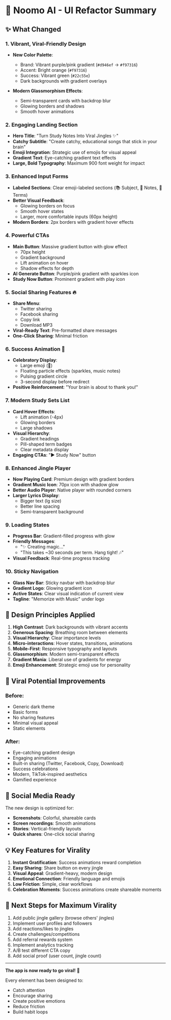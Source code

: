 # 🎵 Noomo AI - UI Refactor Summary

## ✨ What Changed

### 1. **Vibrant, Viral-Friendly Design**
- **New Color Palette**:
  - Brand: Vibrant purple/pink gradient (`#d946ef` → `#f97316`)
  - Accent: Bright orange (`#f97316`)
  - Success: Vibrant green (`#22c55e`)
  - Dark backgrounds with gradient overlays
  
- **Modern Glassmorphism Effects**:
  - Semi-transparent cards with backdrop blur
  - Glowing borders and shadows
  - Smooth hover animations

### 2. **Engaging Landing Section**
- **Hero Title**: "Turn Study Notes Into Viral Jingles ✨"
- **Catchy Subtitle**: "Create catchy, educational songs that stick in your brain"
- **Emoji Integration**: Strategic use of emojis for visual appeal
- **Gradient Text**: Eye-catching gradient text effects
- **Large, Bold Typography**: Maximum 900 font weight for impact

### 3. **Enhanced Input Forms**
- **Labeled Sections**: Clear emoji-labeled sections (📚 Subject, 📝 Notes, 🎯 Terms)
- **Better Visual Feedback**:
  - Glowing borders on focus
  - Smooth hover states
  - Larger, more comfortable inputs (60px height)
- **Modern Borders**: 2px borders with gradient hover effects

### 4. **Powerful CTAs**
- **Main Button**: Massive gradient button with glow effect
  - 70px height
  - Gradient background
  - Lift animation on hover
  - Shadow effects for depth
- **AI Generate Button**: Purple/pink gradient with sparkles icon
- **Study Now Button**: Prominent gradient with play icon

### 5. **Social Sharing Features** 🔥
- **Share Menu**:
  - Twitter sharing
  - Facebook sharing
  - Copy link
  - Download MP3
- **Viral-Ready Text**: Pre-formatted share messages
- **One-Click Sharing**: Minimal friction

### 6. **Success Animation** 🎉
- **Celebratory Display**:
  - Large emoji (🎉)
  - Floating particle effects (sparkles, music notes)
  - Pulsing gradient circle
  - 3-second display before redirect
- **Positive Reinforcement**: "Your brain is about to thank you!"

### 7. **Modern Study Sets List**
- **Card Hover Effects**:
  - Lift animation (-4px)
  - Glowing borders
  - Large shadows
- **Visual Hierarchy**:
  - Gradient headings
  - Pill-shaped term badges
  - Clear metadata display
- **Engaging CTAs**: "▶️ Study Now" button

### 8. **Enhanced Jingle Player**
- **Now Playing Card**: Premium design with gradient borders
- **Gradient Music Icon**: 70px icon with shadow glow
- **Better Audio Player**: Native player with rounded corners
- **Larger Lyrics Display**: 
  - Bigger text (lg size)
  - Better line spacing
  - Semi-transparent background

### 9. **Loading States**
- **Progress Bar**: Gradient-filled progress with glow
- **Friendly Messages**:
  - "✨ Creating magic..."
  - "This takes ~30 seconds per term. Hang tight! 🎶"
- **Visual Feedback**: Real-time progress tracking

### 10. **Sticky Navigation**
- **Glass Nav Bar**: Sticky navbar with backdrop blur
- **Gradient Logo**: Glowing gradient icon
- **Active States**: Clear visual indication of current view
- **Tagline**: "Memorize with Music" under logo

## 🎨 Design Principles Applied

1. **High Contrast**: Dark backgrounds with vibrant accents
2. **Generous Spacing**: Breathing room between elements
3. **Visual Hierarchy**: Clear importance levels
4. **Micro-interactions**: Hover states, transitions, animations
5. **Mobile-First**: Responsive typography and layouts
6. **Glassmorphism**: Modern semi-transparent effects
7. **Gradient Mania**: Liberal use of gradients for energy
8. **Emoji Enhancement**: Strategic emoji use for personality

## 🚀 Viral Potential Improvements

### Before:
- Generic dark theme
- Basic forms
- No sharing features
- Minimal visual appeal
- Static elements

### After:
- Eye-catching gradient design
- Engaging animations
- Built-in sharing (Twitter, Facebook, Copy, Download)
- Success celebrations
- Modern, TikTok-inspired aesthetics
- Gamified experience

## 📱 Social Media Ready

The new design is optimized for:
- **Screenshots**: Colorful, shareable cards
- **Screen recordings**: Smooth animations
- **Stories**: Vertical-friendly layouts
- **Quick shares**: One-click social sharing

## 💡 Key Features for Virality

1. **Instant Gratification**: Success animations reward completion
2. **Easy Sharing**: Share button on every jingle
3. **Visual Appeal**: Gradient-heavy, modern design
4. **Emotional Connection**: Friendly language and emojis
5. **Low Friction**: Simple, clear workflows
6. **Celebration Moments**: Success animations create shareable moments

## 🎯 Next Steps for Maximum Virality

1. Add public jingle gallery (browse others' jingles)
2. Implement user profiles and followers
3. Add reactions/likes to jingles
4. Create challenges/competitions
5. Add referral rewards system
6. Implement analytics tracking
7. A/B test different CTA copy
8. Add social proof (user count, jingle count)

---

**The app is now ready to go viral!** 🚀

Every element has been designed to:
- Catch attention
- Encourage sharing
- Create positive emotions
- Reduce friction
- Build habit loops


